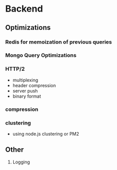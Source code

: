 # Backend

## Optimizations

### Redis for memoization of previous queries

### Mongo Query Optimizations

### HTTP/2

- multiplexing
- header compression
- server push
- binary format

### compression

### clustering

- using node.js clustering or PM2

## Other

1) Logging
